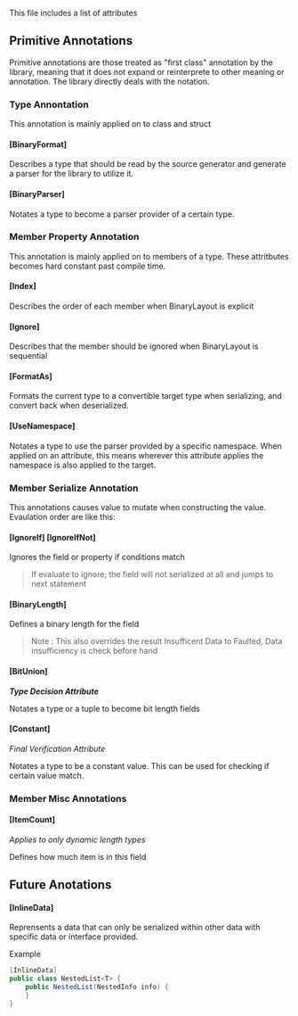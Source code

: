 ﻿









This file includes a list of attributes 

## Primitive Annotations

Primitive annotations are those treated as "first class" annotation by the library, 
meaning that it does not expand or reinterprete to other meaning or annotation.
The library directly deals with the notation. 

### Type Annontation

This annotation is mainly applied on to class and struct

#### [BinaryFormat]

Describes a type that should be read by the source generator and generate a parser for the library to utilize it.

#### [BinaryParser]

Notates a type to become a parser provider of a certain type.


### Member Property Annotation

This annotation is mainly applied on to members of a type.
These attritbutes becomes hard constant past compile time.

#### [Index]

Describes the order of each member when BinaryLayout is explicit

#### [Ignore]

Describes that the member should be ignored when BinaryLayout is sequential

#### [FormatAs]

Formats the current type to a convertible target type when serializing, and convert back when deserialized.

#### [UseNamespace]

Notates a type to use the parser provided by a specific namespace. When applied on an attribute, 
this means wherever this attribute applies the namespace is also applied to the target.

### Member Serialize Annotation

This annotations causes value to mutate when constructing the value.
Evaulation order are like this:

#### [IgnoreIf] [IgnoreIfNot]

Ignores the field or property if conditions match

> If evaluate to ignore, the field will not serialized at all and jumps to next statement

#### [BinaryLength]

Defines a binary length for the field

> Note : This also overrides the result Insufficent Data to Faulted, Data insufficiency is check before hand

#### [BitUnion]

***Type Decision Attribute***

Notates a type or a tuple to become bit length fields

#### [Constant]

*Final Verification Attribute*

Notates a type to be a constant value. This can be used for checking if certain value match.

### Member Misc Annotations

#### [ItemCount]

*Applies to only dynamic length types*

Defines how much item is in this field


## Future Anotations

#### [InlineData]

Reprensents a data that can only be serialized within other data with specific data or interface provided.

Example

```csharp
[InlineData]
public class NestedList<T> {
	public NestedList(NestedInfo info) {
	}
}